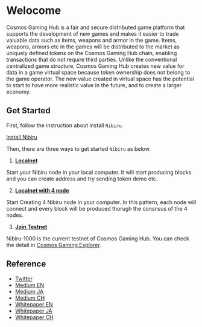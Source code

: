 # Welocome

Cosmos Gaming Hub is a fair and secure distributed game platform that supports the development of new games and makes it easier to trade valuable data such as items, weapons and armor in the game. Items, weapons, armors etc in the games will be distributed to the market as uniquely defined tokens on the Cosmos Gaming Hub chain, enabling transactions that do not require third parties. Unlike the conventional centralized game structure, Cosmos Gaming Hub creates new value for data in a game virtual space because token ownership does not belong to the game operator. The new value created in virtual space has the potential to start to have more realistic value in the future, and to create a larger economy.


## Get Started
First, follow the instruction about install `Nibiru`.

[Install Nibiru](install/install)

Then, there are three ways to get started `Nibiru` as below.

1. [**Localnet**](localnets/localnet)

Start your Nibiru node in your local computer.
It will start producing blocks and you can create address and try sending token demo etc.

2. [**Localnet with 4 node**](localnets/4-node)

Start Creating 4 Nibiru node in your computer. In this pattern, each node will connect and every block will be produced thorugh the consnsus of the 4 nodes.

3. [**Join Testnet**](testnets/fullnode)

Nibiru-1000 is the current testnet of Cosmos Gaming Hub.
You can check the detail in [Cosmos Gaming Explorer](http://nibiru.cosmosgamingexplorer.com/).


## Reference
- [Twitter](https://twitter.com/cosmosgaminghub)
- [Medium EN](https://medium.com/cosmosgaminghub/english/home)
- [Medium JA](https://medium.com/cosmosgaminghub/japanese/home)
- [Medium CH](https://medium.com/cosmosgaminghub/chinese/home)
- [Whitepaper EN](https://whitepaper.cosmosgaminghub.com/en)
- [Whitepaper JA](https://whitepaper.cosmosgaminghub.com/ja)
- [Whitepaper CH](https://whitepaper.cosmosgaminghub.com/ch)
